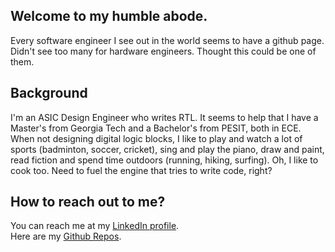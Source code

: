 ## Welcome to my humble abode.
Every software engineer I see out in the world seems to have a github page.
Didn't see too many for hardware engineers.
Thought this could be one of them.

## Background
I'm an ASIC Design Engineer who writes RTL. 
It seems to help that I have a Master's from Georgia Tech and a Bachelor's from PESIT, both in ECE.
When not designing digital logic blocks, I like to play and watch a lot of sports (badminton, soccer, cricket), sing and play the piano, draw and paint, read fiction and spend time outdoors (running, hiking, surfing).
Oh, I like to cook too. Need to fuel the engine that tries to write code, right?

## How to reach out to me?
You can reach me at my [LinkedIn profile](https://www.linkedin.com/in/akarshnkolekar/).<br />
Here are my [Github Repos](https://github.com/AkarshNKolekar).
